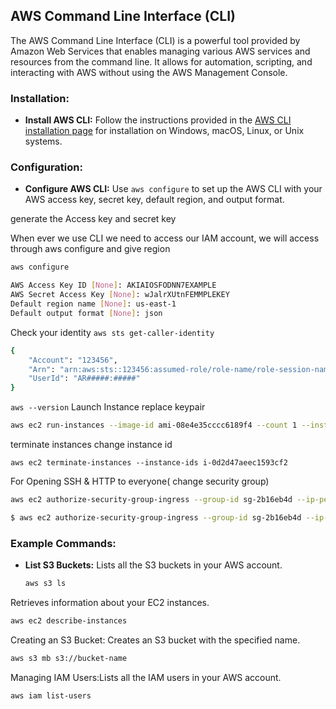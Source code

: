 ## AWS Command Line Interface (CLI)

The AWS Command Line Interface (CLI) is a powerful tool provided by Amazon Web Services that enables managing various AWS services and resources from the command line. It allows for automation, scripting, and interacting with AWS without using the AWS Management Console.

### Installation:

- **Install AWS CLI:** Follow the instructions provided in the [AWS CLI installation page](https://docs.aws.amazon.com/cli/latest/userguide/install-cliv2.html) for installation on Windows, macOS, Linux, or Unix systems.

### Configuration:
- **Configure AWS CLI:** Use `aws configure` to set up the AWS CLI with your AWS access key, secret key, default region, and output format.

generate the Access key and secret key

When ever we use CLI we need to access  our IAM account, we will access through aws configure and give region 

```bash
aws configure

AWS Access Key ID [None]: AKIAIOSFODNN7EXAMPLE
AWS Secret Access Key [None]: wJalrXUtnFEMMPLEKEY
Default region name [None]: us-east-1
Default output format [None]: json
```
Check your identity `aws sts get-caller-identity`
```bash 
{
    "Account": "123456", 
    "Arn": "arn:aws:sts::123456:assumed-role/role-name/role-session-name",
    "UserId": "AR#####:#####"
}
```

`aws --version`
Launch Instance replace keypair
```bash
aws ec2 run-instances --image-id ami-08e4e35cccc6189f4 --count 1 --instance-type t2.micro --key-name <Key-Pair-Name> --security-groups default
```

terminate instances change instance id
```
aws ec2 terminate-instances --instance-ids i-0d2d47aeec1593cf2

```
For Opening SSH & HTTP to everyone( change security group)

```bash
aws ec2 authorize-security-group-ingress --group-id sg-2b16eb4d --ip-permissions IpProtocol=tcp,FromPort=22,ToPort=22,IpRanges="[{CidrIp=0.0.0.0/0}]"

$ aws ec2 authorize-security-group-ingress --group-id sg-2b16eb4d --ip-permissions IpProtocol=tcp,FromPort=80,ToPort=80,IpRanges="[{CidrIp=0.0.0.0/0}]"
```
### Example Commands:
- **List S3 Buckets:** Lists all the S3 buckets in your AWS account.

  ```bash
  aws s3 ls

Retrieves information about your EC2 instances.
```bash 
aws ec2 describe-instances

```
Creating an S3 Bucket: Creates an S3 bucket with the specified name.
```bash
aws s3 mb s3://bucket-name

```
Managing IAM Users:Lists all the IAM users in your AWS account.
```bash
aws iam list-users
```

